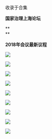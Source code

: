 

收录于合集

**国家治理上海论坛**

 **  
**

 **2018年会议最新议程**

![](/images/507/2.png)

![](/images/507/3.jpeg)

![](/images/507/4.jpeg)

![](/images/507/5.jpeg)

![](/images/507/6.jpeg)

![](/images/507/7.png)

![](/images/507/8.jpeg)

![](/images/507/9.jpeg)

![](/images/507/10.jpeg)

  


